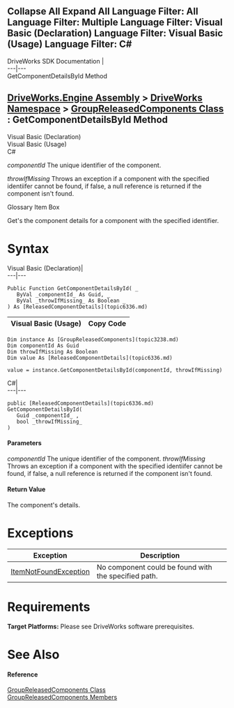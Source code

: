 Collapse All Expand All Language Filter: All  Language Filter: Multiple  Language Filter: Visual Basic (Declaration) Language Filter: Visual Basic (Usage) Language Filter: C#  
---  
DriveWorks SDK Documentation  |   
---|---  
GetComponentDetailsById Method   
  
[DriveWorks.Engine Assembly](topic2156.md) > [DriveWorks Namespace](topic2159.md) > [GroupReleasedComponents Class](topic3238.md) : GetComponentDetailsById Method  
---  
  
Visual Basic (Declaration)    
Visual Basic (Usage)    
C# 

_componentId_
    The unique identifier of the component.

_throwIfMissing_
    Throws an exception if a component with the specified identiifer cannot be found, if false, a null reference is returned if the component isn't found.

Glossary Item Box

Get's the component details for a component with the specified identifier. 

# Syntax

Visual Basic (Declaration)|   
---|---  
      
    
    Public Function GetComponentDetailsById( _
       ByVal _componentId_ As Guid, _
       ByVal _throwIfMissing_ As Boolean _
    ) As [ReleasedComponentDetails](topic6336.md)  
  
Visual Basic (Usage)| Copy Code  
---|---  
      
    
    Dim instance As [GroupReleasedComponents](topic3238.md)
    Dim componentId As Guid
    Dim throwIfMissing As Boolean
    Dim value As [ReleasedComponentDetails](topic6336.md)
     
    value = instance.GetComponentDetailsById(componentId, throwIfMissing)  
  
C#|   
---|---  
      
    
    public [ReleasedComponentDetails](topic6336.md) GetComponentDetailsById( 
       Guid _componentId_ ,
       bool _throwIfMissing_
    )  
  
#### Parameters

 _componentId_
    The unique identifier of the component.
_throwIfMissing_
    Throws an exception if a component with the specified identiifer cannot be found, if false, a null reference is returned if the component isn't found.

#### Return Value

The component's details.

# Exceptions

Exception| Description  
---|---  
[ItemNotFoundException](topic3571.md)| No component could be found with the specified path.  
  
# Requirements

**Target Platforms:** Please see DriveWorks software prerequisites.

# See Also

#### Reference

[GroupReleasedComponents Class](topic3238.md)   
[GroupReleasedComponents Members](topic3239.md)


